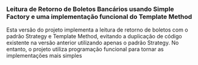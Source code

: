 ### Leitura de Retorno de Boletos Bancários usando Simple Factory e uma implementação funcional do Template Method

Esta versão do projeto implementa a leitura de retorno de boletos com o padrão Strategy e Template Method, evitando a duplicação de código
existente na versão anterior utilizando apenas o padrão Strategy. No entanto, o projeto utiliza programação funcional para tornar as implementações
mais simples
